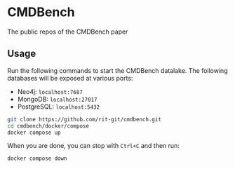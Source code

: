 # CMDBench
The public repos of the CMDBench paper

## Usage

Run the following commands to start the CMDBench datalake. The following databases will be exposed at various ports:
- Neo4j: `localhost:7687`
- MongoDB: `localhost:27017`
- PostgreSQL: `localhost:5432`

```bash
git clone https://github.com/rit-git/cmdbench.git
cd cmdbench/docker/compose
docker compose up
```

When you are done, you can stop with `Ctrl+C` and then run:
```bash
docker compose down
```
